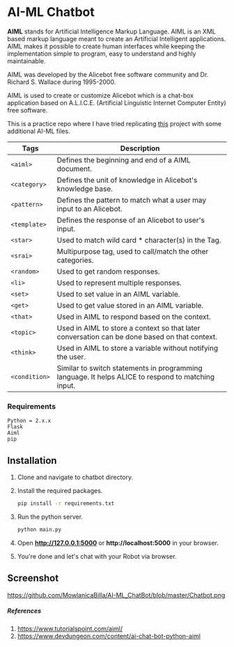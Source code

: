 # AI-ML Chatbot

**AIML** stands for Artificial Intelligence Markup Language. AIML is an XML based markup language meant to create an Artificial Intelligent applications. AIML makes it possible to create human interfaces while keeping the implementation simple to program, easy to understand and highly maintainable. 

AIML was developed by the Alicebot free software community and Dr. Richard S. Wallace during 1995-2000. 

AIML is used to create or customize Alicebot which is a chat-box application based on A.L.I.C.E. (Artificial Linguistic Internet Computer Entity) free software.

This is a practice repo where I have tried replicating [this](https://github.com/sohelamin/chatbot) project with some additional AI-ML files.

| Tags | Description |
| ----- | ---- |
| `<aiml>` | Defines the beginning and end of a AIML document. |
| `<category>` | Defines the unit of knowledge in Alicebot's knowledge base. |
| `<pattern>` | Defines the pattern to match what a user may input to an Alicebot. |
| `<template>` | Defines the response of an Alicebot to user's input. |
| `<star>` | Used to match wild card * character(s) in the <pattern> Tag. |
| `<srai>` | Multipurpose tag, used to call/match the other categories. |
| `<random>` | Used <random> to get random responses. |
| `<li>` | Used to represent multiple responses. |
| `<set>` | Used to set value in an AIML variable. |
| `<get>` | Used to get value stored in an AIML variable. |
| `<that>` | Used in AIML to respond based on the context. |
| `<topic>` | Used in AIML to store a context so that later conversation can be done based on that context. |
| `<think>` | Used in AIML to store a variable without notifying the user. |
| `<condition>` | Similar to switch statements in programming language. It helps ALICE to respond to matching input. |

### Requirements
    Python = 2.x.x
    Flask
    Aiml
    pip

## Installation

1. Clone and navigate to chatbot directory.

2. Install the required packages.
    ```bash
    pip install -r requirements.txt
    ```

3. Run the python server.
    ```bash
    python main.py
    ```
4. Open **http://127.0.0.1:5000** or **http://localhost:5000** in your browser.

5. You're done and let's chat with your Robot via browser.

## Screenshot

https://github.com/MowlanicaBilla/AI-ML_ChatBot/blob/master/Chatbot.png


##### References
1. https://www.tutorialspoint.com/aiml/
2. https://www.devdungeon.com/content/ai-chat-bot-python-aiml

